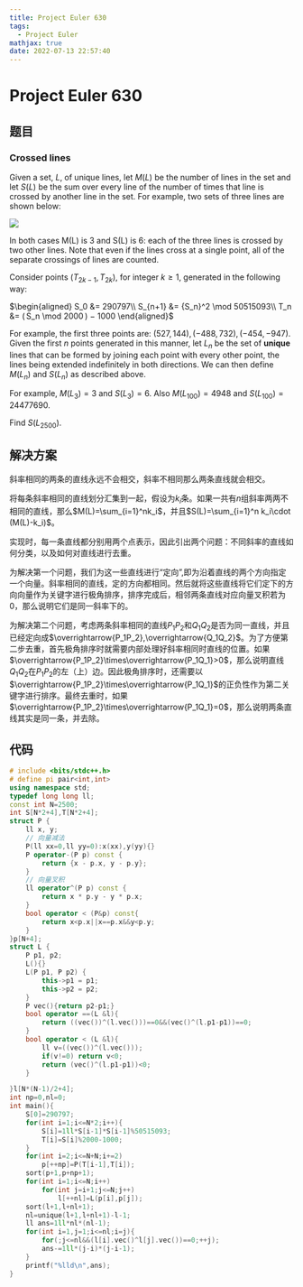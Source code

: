 ```yaml
---
title: Project Euler 630
tags:
  - Project Euler
mathjax: true
date: 2022-07-13 22:57:40
---
```


<escape><!-- more --></escape>

# Project Euler 630

## 题目

### Crossed lines

Given a set, $L$, of unique lines, let $M(L)$ be the number of lines in the set and let $S(L)$ be the sum over every line of the number of times that line is crossed by another line in the set.  For example, two sets of three lines are shown below:

![](../images/p630_threelines.png)

In both cases M(L) is 3 and S(L) is 6: each of the three lines is crossed by two other lines.  Note that even if the lines cross at a single point, all of the separate crossings of lines are counted.

Consider points $(T_{2k−1}, T_{2k})$, for integer $k \ge 1$, generated in the following way:

$\begin{aligned}
S_0  &=   290797\\
S_{n+1}  &=   {S_n}^2 \mod 50515093\\
T_n  &=   ( S_n \mod 2000 ) − 1000
\end{aligned}$

For example, the first three points are: $(527, 144), (−488, 732), (−454, −947)$.  Given the first $n$ points generated in this manner, let $L_n$ be the set of **unique** lines that can be formed by joining each point with every other point, the lines being extended indefinitely in both directions.  We can then define $M(L_n)$ and $S(L_n)$ as described above.

For example, $M(L_3) = 3$ and $S(L_3) = 6$.  Also $M(L_{100}) = 4948$ and $S(L_{100}) = 24477690$.

Find $S(L_{2500})$.

## 解决方案

斜率相同的两条的直线永远不会相交，斜率不相同那么两条直线就会相交。

将每条斜率相同的直线划分汇集到一起，假设为$k_i$条。如果一共有$n$组斜率两两不相同的直线，那么$M(L)=\sum_{i=1}^nk_i$，并且$S(L)=\sum_{i=1}^n k_i\cdot (M(L)-k_i)$。

实现时，每一条直线都分别用两个点表示，因此引出两个问题：不同斜率的直线如何分类，以及如何对直线进行去重。

为解决第一个问题，我们为这一些直线进行“定向”,即为沿着直线的两个方向指定一个向量。斜率相同的直线，定的方向都相同。然后就将这些直线将它们定下的方向向量作为关键字进行极角排序，排序完成后，相邻两条直线对应向量叉积若为$0$，那么说明它们是同一斜率下的。

为解决第二个问题，考虑两条斜率相同的直线$P_1P_2$和$Q_1Q_2$是否为同一直线，并且已经定向成$\overrightarrow{P_1P_2},\overrightarrow{Q_1Q_2}$。为了方便第二步去重，首先极角排序时就需要内部处理好斜率相同时直线的位置。如果$\overrightarrow{P_1P_2}\times\overrightarrow{P_1Q_1}>0$，那么说明直线$Q_1Q_2$在$P_1P_2$的左（上）边。因此极角排序时，还需要以$\overrightarrow{P_1P_2}\times\overrightarrow{P_1Q_1}$的正负性作为第二关键字进行排序。最终去重时，如果$\overrightarrow{P_1P_2}\times\overrightarrow{P_1Q_1}=0$，那么说明两条直线其实是同一条，并去除。

## 代码

```C++
# include <bits/stdc++.h>
# define pi pair<int,int>
using namespace std;
typedef long long ll;
const int N=2500;
int S[N*2+4],T[N*2+4];
struct P {
    ll x, y;
    // 向量减法
    P(ll xx=0,ll yy=0):x(xx),y(yy){}
    P operator-(P p) const {
        return {x - p.x, y - p.y};
    }
    // 向量叉积
    ll operator^(P p) const {
        return x * p.y - y * p.x;
    }
    bool operator < (P&p) const{
        return x<p.x||x==p.x&&y<p.y;
    }
}p[N+4];
struct L {
    P p1, p2;
    L(){}
    L(P p1, P p2) {
        this->p1 = p1;
        this->p2 = p2;
    }
    P vec(){return p2-p1;}
    bool operator ==(L &l){
        return ((vec())^(l.vec()))==0&&(vec()^(l.p1-p1))==0;
    }
    bool operator < (L &l){
        ll v=((vec())^(l.vec()));
        if(v!=0) return v<0;
        return (vec()^(l.p1-p1))<0;
    }

}l[N*(N-1)/2+4];
int np=0,nl=0;
int main(){
    S[0]=290797;
    for(int i=1;i<=N*2;i++){
        S[i]=1ll*S[i-1]*S[i-1]%50515093;
        T[i]=S[i]%2000-1000;
    }
    for(int i=2;i<=N+N;i+=2)
        p[++np]=P(T[i-1],T[i]);
    sort(p+1,p+np+1);
    for(int i=1;i<=N;i++)
        for(int j=i+1;j<=N;j++)
            l[++nl]=L(p[i],p[j]);
    sort(l+1,l+nl+1);
    nl=unique(l+1,l+nl+1)-l-1;
    ll ans=1ll*nl*(nl-1);
    for(int i=1,j=1;i<=nl;i=j){
        for(;j<=nl&&(l[i].vec()^l[j].vec())==0;++j);
        ans-=1ll*(j-i)*(j-i-1);
    }
    printf("%lld\n",ans);
}

```
